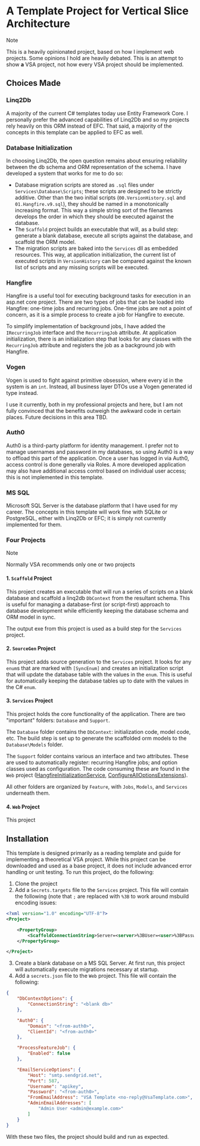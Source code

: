 # A Template Project for Vertical Slice Architecture

> [!NOTE]
> This is a heavily opinionated project, based on how I implement web projects. Some opinions I hold are heavily 
> debated. This is an attempt to show **a** VSA project, not how every VSA project should be implemented.

## Choices Made

### Linq2Db

A majority of the current C# templates today use Entity Framework Core. I personally prefer the advanced capabilities of
Linq2Db and so my projects rely heavily on this ORM instead of EFC. That said, a majority of the concepts in this
template can be applied to EFC as well.

### Database Initialization

In choosing Linq2Db, the open question remains about ensuring reliability between the db schema and ORM representation of
the schema. I have developed a system that works for me to do so:

* Database migration scripts are stored as `.sql` files under `Services\Database\Scripts`; these scripts are designed to be
  strictly additive. Other than the two initial scripts (`00.VersionHistory.sql` and `01.Hangfire.v9.sql`), they should
  be named in a monotonically increasing format. This way a simple string sort of the filenames develops the order in
  which they should be executed against the database.
* The `Scaffold` project builds an executable that will, as a build step: generate a blank database, execute all scripts
  against the database, and scaffold the ORM model.
* The migration scripts are baked into the `Services` dll as embedded resources. This way, at application
  initialization, the current list of executed scripts in `VersionHistory` can be compared against the known list of
  scripts and any missing scripts will be executed.

### Hangfire

Hangfire is a useful tool for executing background tasks for execution in an asp.net core project. There are two types
of jobs that can be loaded into Hangfire: one-time jobs and recurring jobs. One-time jobs are not a point of concern, 
as it is a simple process to create a job for Hangfire to execute.

To simplify implementation of background jobs, I have added the `IRecurringJob` interface and the `RecurringJob`
attribute. At application initialization, there is an initialization step that looks for any classes with the
`RecurringJob` attribute and registers the job as a background job with Hangfire. 

### Vogen

Vogen is used to fight against primitive obsession, where every id in the system is an `int`. Instead, all business layer
DTOs use a Vogen generated id type instead. 

I use it currently, both in my professional projects and here, but I am not fully convinced that the benefits outweigh
the awkward code in certain places. Future decisions in this area TBD.

### Auth0

Auth0 is a third-party platform for identity management. I prefer not to manage usernames and password in my databases, so
using Auth0 is a way to offload this part of the application. Once a user has logged in via Auth0, access control is done 
generally via Roles. A more developed application may also have additional access control based on individual user access;
this is not implemented in this template.

### MS SQL

Microsoft SQL Server is the database platform that I have used for my career. The concepts in this template will work fine 
with SQLite or PostgreSQL, either with Linq2Db or EFC; it is simply not currently implemented for them. 

### Four Projects

> [!NOTE]
> Normally VSA recommends only one or two projects

#### 1. `Scaffold` Project 

This project creates an executable that will run a series of scripts on a blank database and scaffold a linq2db
`DbContext` from the resultant schema. This is useful for managing a database-first (or script-first) approach to
database development while efficiently keeping the database schema and ORM model in sync.

The output exe from this project is used as a build step for the `Services` project.

#### 2. `SourceGen` Project

This project adds source generation to the `Services` project. It looks for any `enum`s that are marked with
`[SyncEnum]` and creates an initialization script that will update the database table with the values in the `enum`.
This is useful for automatically keeping the database tables up to date with the values in the C# `enum`.

#### 3. `Services` Project

This project holds the core functionality of the application. There are two "important" folders: `Database` and `Support`.

The `Database` folder contains the `DbContext`: initialization code, model code, etc. The build step is set up to 
generate the scaffolded orm models to the `Database\Models` folder.

The `Support` folder contains various an interface and two attributes. These are used to automatically register:
recurring Hangfire jobs; and option classes used as configuration. The code consuming these are found in the `Web`
project ([HangfireInitializationService](HangfireInitializationService.cs),
[ConfigureAllOptionsExtensions](ConfigureAllOptionsExtensions.cs)).

All other folders are organized by `Feature`, with `Jobs`, `Models`, and `Services` underneath them. 

#### 4. `Web` Project

This project 

## Installation

This template is designed primarily as a reading template and guide for implementing a theoretical VSA project. While
this project can be downloaded and used as a base project, it does not include advanced error handling or unit testing.
To run this project, do the following:

1. Clone the project
2. Add a `Secrets.targets` file to the `Services` project. This file will contain the following (note that `;` are replaced with `%3B`
   to work around msbuild encoding issues:

```xml
<?xml version="1.0" encoding="UTF-8"?>
<Project>

	<PropertyGroup>
		<ScaffoldConnectionString>Server=<server>%3BUser=<user>%3BPassword=<password>%3Bapp=VsaTemplate.scaffold</ScaffoldConnectionString>
	</PropertyGroup>

</Project>
```

3. Create a blank database on a MS SQL Server. At first run, this project will automatically execute migrations necessary at startup.
4. Add a `secrets.json` file to the `Web` project. This file will contain the following:

```json
{
	"DbContextOptions": {
		"ConnectionString": "<blank db>"
	},

	"Auth0": {
		"Domain": "<from-auth0>",
		"ClientId": "<from-auth0>"
	},

	"ProcessFeatureJob": {
		"Enabled": false
	},

	"EmailServiceOptions": {
		"Host": "smtp.sendgrid.net",
		"Port": 587,
		"Username": "apikey",
		"Password": "<from-auth0>",
		"FromEmailAddress": "VSA Template <no-reply@VsaTemplate.com>",
		"AdminEmailAddresses": [
			"Admin User <admin@example.com>"
		]
	}
}
```

With these two files, the project should build and run as expected.
